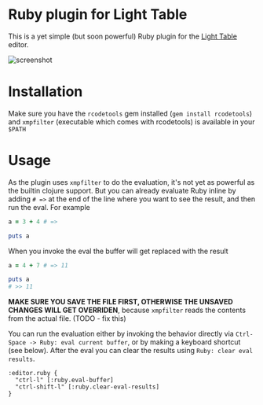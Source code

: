 # Ruby plugin for Light Table

This is a yet simple (but soon powerful) Ruby plugin for the [Light Table](http://lighttable.com/) editor.

![screenshot](http://i.imgur.com/4L22fU5.png)

# Installation

Make sure you have the `rcodetools` gem installed (`gem install rcodetools`) and `xmpfilter` (executable which comes with rcodetools) is available in your `$PATH`

# Usage

As the plugin uses `xmpfilter` to do the evaluation, it's not yet as powerful as the builtin clojure support. But you can already evaluate Ruby inline by adding `# =>` at the end of the line where you want to see the result, and then run the eval. For example

```ruby
a = 3 + 4 # =>

puts a
```

When you invoke the eval the buffer will get replaced with the result

```ruby
a = 4 + 7 # => 11

puts a
# >> 11
```

**MAKE SURE YOU SAVE THE FILE FIRST, OTHERWISE THE UNSAVED CHANGES WILL GET OVERRIDEN**, because `xmpfilter` reads the contents from the actual file. (TODO - fix this)

You can run the evaluation either by invoking the behavior directly via `Ctrl-Space -> Ruby: eval current buffer`, or by making a keyboard shortcut (see below). After the eval you can clear the results using `Ruby: clear eval results`.

```
:editor.ruby {
  "ctrl-l" [:ruby.eval-buffer]
  "ctrl-shift-l" [:ruby.clear-eval-results]
}
```